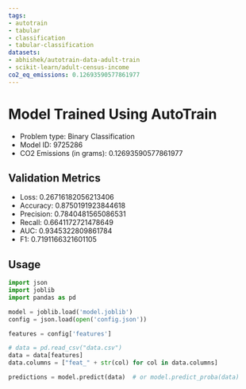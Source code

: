 ```yaml
---
tags:
- autotrain
- tabular
- classification
- tabular-classification
datasets:
- abhishek/autotrain-data-adult-train
- scikit-learn/adult-census-income
co2_eq_emissions: 0.12693590577861977
---
```


# Model Trained Using AutoTrain

- Problem type: Binary Classification
- Model ID: 9725286
- CO2 Emissions (in grams): 0.12693590577861977

## Validation Metrics

- Loss: 0.26716182056213406
- Accuracy: 0.8750191923844618
- Precision: 0.7840481565086531
- Recall: 0.6641172721478649
- AUC: 0.9345322809861784
- F1: 0.7191166321601105

## Usage

```python
import json
import joblib
import pandas as pd

model = joblib.load('model.joblib')
config = json.load(open('config.json'))

features = config['features']

# data = pd.read_csv("data.csv")
data = data[features]
data.columns = ["feat_" + str(col) for col in data.columns]

predictions = model.predict(data)  # or model.predict_proba(data)

```